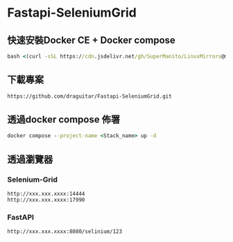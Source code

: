 # Fastapi-SeleniumGrid

## 快速安裝Docker CE + Docker compose

``` cmd
bash <(curl -sSL https://cdn.jsdelivr.net/gh/SuperManito/LinuxMirrors@main/DockerInstallation.sh)
```

## 下載專案

``` cmd
https://github.com/draguitar/Fastapi-SeleniumGrid.git
```


## 透過docker compose 佈署

``` cmd
docker compose --project-name <Stack_name> up -d 
```

## 透過瀏覽器

### Selenium-Grid

```
http://xxx.xxx.xxxx:14444
http://xxx.xxx.xxxx:17990
```

### FastAPI
```
http://xxx.xxx.xxxx:8080/selinium/123
```

